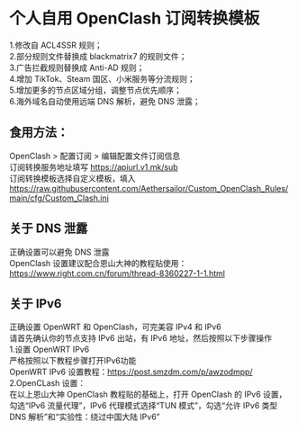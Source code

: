 # 个人自用 OpenClash 订阅转换模板

1.修改自 ACL4SSR 规则；  
2.部分规则文件替换成 blackmatrix7 的规则文件；  
3.广告拦截规则替换成 Anti-AD 规则；  
4.增加 TikTok、Steam 国区、小米服务等分流规则；  
5.增加更多的节点区域分组，调整节点优先顺序；  
6.海外域名自动使用远端 DNS 解析，避免 DNS 泄露；  


## 食用方法：  
OpenClash > 配置订阅 > 编辑配置文件订阅信息  
订阅转换服务地址填写 https://apiurl.v1.mk/sub  
订阅转换模板选择自定义模板，填入 https://raw.githubusercontent.com/Aethersailor/Custom_OpenClash_Rules/main/cfg/Custom_Clash.ini  

## 关于 DNS 泄露  
正确设置可以避免 DNS 泄露  
OpenClash 设置建议配合恩山大神的教程贴使用：https://www.right.com.cn/forum/thread-8360227-1-1.html

## 关于 IPv6  
正确设置 OpenWRT 和 OpenClash，可完美容 IPv4 和 IPv6  
请首先确认你的节点支持 IPv6 出站，有 IPv6 地址，然后按照以下步骤操作  
1.设置 OpenWRT IPv6  
严格按照以下教程步骤打开IPv6功能  
OpenWRT IPv6 设置教程：https://post.smzdm.com/p/awzodmpp/  
2.OpenCLash 设置：  
在以上恩山大神 OpenClash 教程贴的基础上，打开 OpenClash 的 IPv6 设置，勾选“IPv6 流量代理”，IPv6 代理模式选择“TUN 模式”，勾选“允许 IPv6 类型 DNS 解析”和“实验性：绕过中国大陆 IPv6”